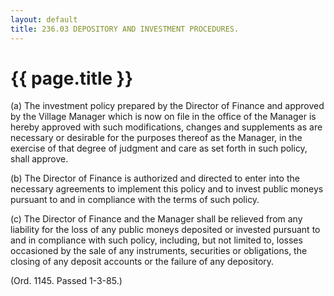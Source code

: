 ```yaml
---
layout: default 
title: 236.03 DEPOSITORY AND INVESTMENT PROCEDURES.
---
```


{{ page.title }}
================

​(a) The investment policy prepared by the Director of Finance and
approved by the Village Manager which is now on file in the office of
the Manager is hereby approved with such modifications, changes and
supplements as are necessary or desirable for the purposes thereof as
the Manager, in the exercise of that degree of judgment and care as set
forth in such policy, shall approve.

​(b) The Director of Finance is authorized and directed to enter into
the necessary agreements to implement this policy and to invest public
moneys pursuant to and in compliance with the terms of such policy.

​(c) The Director of Finance and the Manager shall be relieved from any
liability for the loss of any public moneys deposited or invested
pursuant to and in compliance with such policy, including, but not
limited to, losses occasioned by the sale of any instruments, securities
or obligations, the closing of any deposit accounts or the failure of
any depository.

(Ord. 1145. Passed 1-3-85.)
